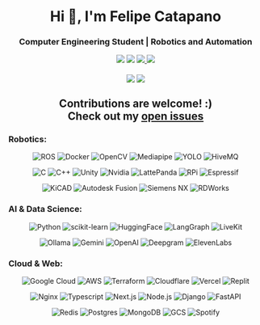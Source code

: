 <h1 align="center">Hi 👋, I'm Felipe Catapano</h1>
<h3 align="center">Computer Engineering Student | Robotics and Automation</h3>

<div align="center">
  <a target="_blank" href="mailto:mefkhytheroboticist@gmail.com"><img src="https://img.shields.io/badge/Gmail-EA4335.svg?style=for-the-badge&logo=Gmail&logoColor=white"></img></a>
  <a target="_blank" href="https://www.linkedin.com/in/felipe-catapano/"><img src="https://img.shields.io/badge/-LinkedIn-0077B5?style=for-the-badge&logo=Linkedin&logoColor=white"></img></a>
  <a target="_blank" href="https://telegram.me/MekhyW"><img src="https://img.shields.io/badge/Telegram-2CA5E0?style=for-the-badge&logo=telegram&logoColor=white"> </img></a>
  <a target="_blank" href="https://discord.com/users/306202256636641290"><img src="https://img.shields.io/badge/Discord-5865F2.svg?style=for-the-badge&logo=Discord&logoColor=white"> </img></a>
<div>
<br>
<div align="center">
  <img align="center" src="https://github-readme-streak-stats.herokuapp.com/?user=mekhyw&theme=dark&include_all_commits=true&count_private=true"/>
  <img align="center" src="https://github-readme-stats.vercel.app/api?username=mekhyw&show_icons=true&theme=dark&include_all_commits=true&count_private=true"/>

<h2>Contributions are welcome! :) <br> Check out my <a href="https://github.com/issues?page=1&q=is%3Aissue+is%3Aopen+user%3AMekhyW+archived%3Afalse+sort%3Aupdated-desc">open issues</a></h2>

<h3 align="left">Robotics:</h3>

![ROS](https://img.shields.io/badge/ROS-22314E.svg?style=for-the-badge&logo=ROS&logoColor=white)
![Docker](https://img.shields.io/badge/Docker-2496ED.svg?style=for-the-badge&logo=Docker&logoColor=white)
![OpenCV](https://img.shields.io/badge/OpenCV-5C3EE8.svg?style=for-the-badge&logo=OpenCV&logoColor=white)
![Mediapipe](https://img.shields.io/badge/MediaPipe-0097A7.svg?style=for-the-badge&logo=MediaPipe&logoColor=white)
![YOLO](https://img.shields.io/badge/YOLO-111F68.svg?style=for-the-badge&logo=YOLO&logoColor=white)
![HiveMQ](https://img.shields.io/badge/HiveMQ-FFC000.svg?style=for-the-badge&logo=HiveMQ&logoColor=black)

![C](https://img.shields.io/badge/C-A8B9CC.svg?style=for-the-badge&logo=C&logoColor=black)
![C++](https://img.shields.io/badge/c++-%2300599C.svg?style=for-the-badge&logo=c%2B%2B&logoColor=white)
![Unity](https://img.shields.io/badge/Unity-FFFFFF.svg?style=for-the-badge&logo=Unity&logoColor=black)
![Nvidia](https://img.shields.io/badge/NVIDIA-76B900.svg?style=for-the-badge&logo=NVIDIA&logoColor=white)
![LattePanda](https://img.shields.io/badge/LattePanda-8B744F.svg?style=for-the-badge&logo=foodpanda&logoColor=white)
![RPi](https://img.shields.io/badge/RPi-A22846.svg?style=for-the-badge&logo=Raspberry-Pi&logoColor=white)
![Espressif](https://img.shields.io/badge/ESP-E7352C.svg?style=for-the-badge&logo=Espressif&logoColor=white)

![KiCAD](https://img.shields.io/badge/KiCad-314CB0.svg?style=for-the-badge&logo=KiCad&logoColor=white)
![Autodesk Fusion](https://img.shields.io/badge/Autodesk%20Fusion-ff6a00.svg?style=for-the-badge&logo=Autodesk&logoColor=white)
![Siemens NX](https://img.shields.io/badge/Siemens%20NX-009999.svg?style=for-the-badge&logo=Siemens&logoColor=white)
![RDWorks](https://img.shields.io/badge/RDWorks-f09639.svg?style=for-the-badge&logo=Alwaysdata&logoColor=white)

<h3 align="left">AI & Data Science:</h3>

![Python](https://img.shields.io/badge/python-3670A0?style=for-the-badge&logo=python&logoColor=ffdd54)
![scikit-learn](https://img.shields.io/badge/scikit--learn-%23F7931E.svg?style=for-the-badge&logo=scikit-learn&logoColor=white)
![HuggingFace](https://img.shields.io/badge/Hugging%20Face-FFD21E.svg?style=for-the-badge&logo=Hugging-Face&logoColor=black)
![LangGraph](https://img.shields.io/badge/LangGraph-1C3C3C.svg?style=for-the-badge&logo=LangGraph&logoColor=white)
![LiveKit](https://img.shields.io/badge/LiveKit-FFFFFF.svg?style=for-the-badge&logo=LiveKit&logoColor=black)

![Ollama](https://img.shields.io/badge/Ollama-000000.svg?style=for-the-badge&logo=Ollama&logoColor=white)
![Gemini](https://img.shields.io/badge/Gemini-8E75B2.svg?style=for-the-badge&logo=Google-Gemini&logoColor=white)
![OpenAI](https://img.shields.io/badge/OpenAI-412991.svg?style=for-the-badge&logo=OpenAI&logoColor=white)
![Deepgram](https://img.shields.io/badge/Deepgram-13EF93.svg?style=for-the-badge&logo=Deepgram&logoColor=white)
![ElevenLabs](https://img.shields.io/badge/ElevenLabs-000000.svg?style=for-the-badge&logo=ElevenLabs&logoColor=white)


  
<h3 align="left">Cloud & Web:</h3>

![Google Cloud](https://img.shields.io/badge/GCP-4285F4.svg?style=for-the-badge&logo=Google-Cloud&logoColor=white)
![AWS](https://img.shields.io/badge/AWS-FF9900.svg?style=for-the-badge&logo=Google-Cloud&logoColor=white)
![Terraform](https://img.shields.io/badge/terraform-%23844FBA?style=for-the-badge&logo=terraform&logoColor=white)
![Cloudflare](https://img.shields.io/badge/Cloudflare-F38020.svg?style=for-the-badge&logo=Cloudflare&logoColor=white)
![Vercel](https://img.shields.io/badge/Vercel-000000.svg?style=for-the-badge&logo=Vercel&logoColor=white)
![Replit](https://img.shields.io/badge/Replit-F26207.svg?style=for-the-badge&logo=Replit&logoColor=white)

![Nginx](https://img.shields.io/badge/NGINX-009639.svg?style=for-the-badge&logo=NGINX&logoColor=white)
![Typescript](https://img.shields.io/badge/typescript-%233178C6?style=for-the-badge&logo=typescript&logoColor=white)
![Next.js](https://img.shields.io/badge/Next-000000.svg?style=for-the-badge&logo=nextdotjs&logoColor=white)
![Node.js](https://img.shields.io/badge/node-6DA55F?style=for-the-badge&logo=node.js&logoColor=white)
![Django](https://img.shields.io/badge/django-%23092E20.svg?style=for-the-badge&logo=django&logoColor=white)
![FastAPI](https://img.shields.io/badge/FastAPI-009688.svg?style=for-the-badge&logo=FastAPI&logoColor=white)

![Redis](https://img.shields.io/badge/Redis-FF4438.svg?style=for-the-badge&logo=Redis&logoColor=white)
![Postgres](https://img.shields.io/badge/postgres-%23316192.svg?style=for-the-badge&logo=postgresql&logoColor=white)
![MongoDB](https://img.shields.io/badge/MongoDB-%234ea94b.svg?style=for-the-badge&logo=mongodb&logoColor=white)
![GCS](https://img.shields.io/badge/GCS-AECBFA.svg?style=for-the-badge&logo=Google-Cloud-Storage&logoColor=black)
![Spotify](https://img.shields.io/badge/Spotify%20API-1ED760.svg?style=for-the-badge&logo=Spotify&logoColor=white)
